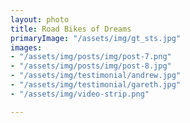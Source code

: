 ```yaml
---
layout: photo
title: Road Bikes of Dreams
primaryImage: "/assets/img/gt_sts.jpg"
images:
- "/assets/img/posts/img/post-7.png"
- "/assets/img/posts/img/post-8.jpg"
- "/assets/img/testimonial/andrew.jpg"
- "/assets/img/testimonial/gareth.jpg"
- "/assets/img/video-strip.png"

---
```

